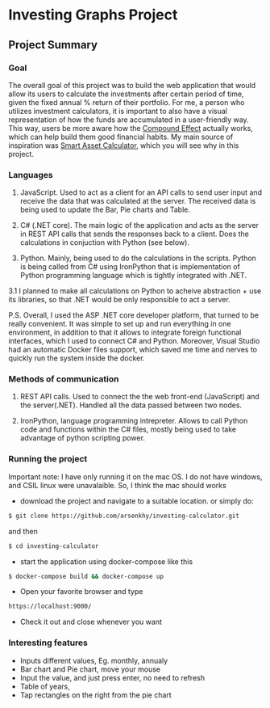 # Investing Graphs Project

## Project Summary

### Goal

The overall goal of this project was to build the web application that would allow its users to calculate the investments after certain period of time, given the fixed annual % return of their portfolio. For me, a person who utilizes investment calculators, it is important to also have a visual representation of how the funds are accumulated in a user-friendly way. This way, users be more aware how the [Compound Effect](https://www.amgfunds.com/research_and_insights/investment_essentials/practical/the-effect-of-compounding.html) actually works, which can help build them good financial habits. My main source of inspiration was [Smart Asset Calculator](https://smartasset.com/investing/investment-calculator), which you will see why in this project. 

### Languages

1. JavaScript. Used to act as a client for an API calls to send user input and receive the data that was calculated at the server. The received data is being used to update the Bar, Pie charts and Table. 

2. C# (.NET core). The main logic of the application and acts as the server in REST API calls that sends the responses back to a client. Does the calculations in conjuction with Python (see below).   

3. Python. Mainly, being used to do the calculations in the scripts. Python is being called from C# using IronPython that is implementation of Python programming language which is tightly integrated with .NET. 

3.1 I planned to make all calculations on Python to acheive abstraction + use its libraries, so that .NET would be only responsible to act a server.

P.S. Overall, I used the ASP .NET core developer platform, that turned to be really convenient. It was simple to set up and run everything in one environment, in addition to that it allows to integrate foreign functional interfaces, which I used to connect C# and Python. Moreover, Visual Studio had an automatic Docker files support, which saved me time and nerves to quickly run the system inside the docker. 


### Methods of communication

1. REST API calls. Used to connect the the web front-end (JavaScript) and the server(.NET). Handled all the data passed between two nodes.

2. IronPython, language programming intrepreter. Allows to call Python code and functions within the C# files, mostly being used to take advantage of python scripting power. 


### Running the project
Important note: I have only running it on the mac OS. I do not have windows, and CSIL linux were unavalaible. So, I think the mac should works

- download the project and navigate to a suitable location. or simply do:
```sh
$ git clone https://github.com/arsenkhy/investing-calculator.git
```
and then
```sh
$ cd investing-calculator
```
- start the application using docker-compose like this
```sh
$ docker-compose build && docker-compose up
```
- Open your favorite browser and type 
```sh
https://localhost:9000/
```
- Check it out and close whenever you want

### Interesting features

- Inputs different values, Eg. monthly, annualy
- Bar chart and Pie chart, move your mouse
- Input the value, and just press enter, no need to refresh
- Table of years,
- Tap rectangles on the right from the pie chart 






